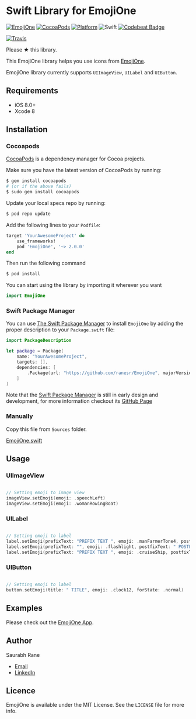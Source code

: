 # Swift Library for EmojiOne


[![EmojiOne](https://img.shields.io/badge/%20EmojiOne-3.1-blue.svg)](https://github.com/emojione/emojione) [![CocoaPods](https://img.shields.io/cocoapods/v/EmojiOne.svg)](https://cocoapods.org/pods/EmojiOne)  [![Platform](https://img.shields.io/cocoapods/p/EmojiOne.svg)](http://cocoadocs.org/docsets/EmojiOne)  ![Swift](https://img.shields.io/badge/%20in-swift%204.0-orange.svg)  [![Codebeat Badge](https://codebeat.co/badges/b9a042f6-15ca-4d3d-b272-815871ea5388)](https://codebeat.co/projects/github-com-ranesr-emojione-master)

[![Travis](https://img.shields.io/travis/ranesr/EmojiOne.svg)](https://travis-ci.org/ranesr/EmojiOne/)


Please &#9733; this library.

This EmojiOne library helps you use icons from [EmojiOne](https://emojione.com).

EmojiOne library currently supports `UIImageView`, `UILabel` and `UIButton`.


## Requirements

- iOS 8.0+
- Xcode 8


## Installation


### Cocoapods

[CocoaPods](http://cocoapods.org) is a dependency manager for Cocoa projects.

Make sure you have the latest version of CocoaPods by running:

```bash
$ gem install cocoapods
# (or if the above fails)
$ sudo gem install cocoapods
```

Update your local specs repo by running:

```bash
$ pod repo update
```

Add the following lines to your `Podfile`:

```ruby
target 'YourAwesomeProject' do
    use_frameworks!
    pod 'EmojiOne', '~> 2.0.0'
end
```

Then run the following command

```bash
$ pod install
```

You can start using the library by importing it wherever you want

```swift
import EmojiOne
```


### Swift Package Manager

You can use [The Swift Package Manager](https://swift.org/package-manager) to install `EmojiOne` by adding the proper description to your `Package.swift` file:

```swift
import PackageDescription

let package = Package(
    name: "YourAwesomeProject",
    targets: [],
    dependencies: [
        .Package(url: "https://github.com/ranesr/EmojiOne", majorVersion: 2)
    ]
)
```

Note that the [Swift Package Manager](https://swift.org/package-manager) is still in early design and development, for more information checkout its [GitHub Page](https://github.com/apple/swift-package-manager)


### Manually

Copy this file from `Sources` folder.

[EmojiOne.swift](https://github.com/ranesr/EmojiOne/blob/master/Sources/EmojiOne.swift)


## Usage


### UIImageView

```Swift

// Setting emoji to image view
imageView.setEmoji(emoji: .speechLeft)
imageView.setEmoji(emoji: .womanRowingBoat)

```

### UILabel

```Swift

// Setting emoji to label
label.setEmoji(prefixText: "PREFIX TEXT ", emoji: .manFarmerTone4, postfixText: " POSTFIX TEXT")
label.setEmoji(prefixText: "", emoji: .flashlight, postfixText: " POSTFIX TEXT")
label.setEmoji(prefixText: "PREFIX TEXT ", emoji: .cruiseShip, postfixText: "")

```

### UIButton

```Swift

// Setting emoji to label
button.setEmoji(title: " TITLE", emoji: .clock12, forState: .normal)

```


## Examples

Please check out the [EmojiOne App](https://github.com/ranesr/EmojiOne/tree/master/EmojiOne).


## Author

Saurabh Rane

- [Email](mailto:saurabhrrane@gmail.com)
- [LinkedIn](https://linkedin.com/in/ranesaurabh)

## Licence

EmojiOne is available under the MIT License. See the `LICENSE` file for more info.

